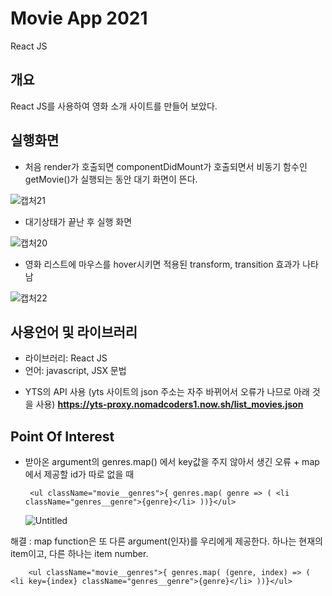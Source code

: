 # Movie App 2021

React JS

## 개요

React JS를 사용하여 영화 소개 사이트를 만들어 보았다.

## 실행화면

- 처음 render가 호출되면 componentDidMount가 호출되면서 비동기 함수인 getMovie()가 실행되는 동안 대기 화면이 뜬다.

![캡처21](https://user-images.githubusercontent.com/63761624/116852966-3acf3d80-ac30-11eb-8d63-2e5a44541cef.png)

- 대기상태가 끝난 후 실행 화면

![캡처20](https://user-images.githubusercontent.com/63761624/116852826-0065a080-ac30-11eb-9a89-2ddb2b8a539a.PNG)

- 영화 리스트에 마우스를 hover시키면 적용된 transform, transition 효과가 나타남

![캡처22](https://user-images.githubusercontent.com/63761624/116853154-88e44100-ac30-11eb-8e0c-dfd527c8d97d.png)

## 사용언어 및 라이브러리

- 라이브러리: React JS
- 언어: javascript, JSX 문법

* YTS의 API 사용 (yts 사이트의 json 주소는 자주 바뀌어서 오류가 나므로 아래 것을 사용)
  **https://yts-proxy.nomadcoders1.now.sh/list_movies.json**

## Point Of Interest

- 받아온 argument의 genres.map() 에서 key값을 주지 않아서 생긴 오류 + map에서 제공할 id가 따로 없을 때

       <ul className="movie__genres">{ genres.map( genre => ( <li  className="genres__genre">{genre}</li> ))}</ul>

  ![Untitled](https://user-images.githubusercontent.com/63761624/116851766-fcd11a00-ac2d-11eb-82db-0afc147ed77d.png)

해결
: map function은 또 다른 argument(인자)를 우리에게 제공한다. 하나는 현재의 item이고, 다른 하나는 item number.

        <ul className="movie__genres">{ genres.map( (genre, index) => ( <li key={index} className="genres__genre">{genre}</li> ))}</ul>
